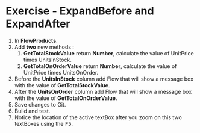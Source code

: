 ﻿# Exercise - ExpandBefore and ExpandAfter

1.	In **FlowProducts**.
2.  Add **two** new methods :
    1. **GetTotalStockValue** return **Number**, calculate the value of UnitPrice times UnitsInStock.
    2. **GetTotalOnOrderValue** return **Number**, calculate the value of UnitPrice times UnitsOnOrder.
3.  Before the **UnitsInStock** column add Flow that will show a message box with the value of **GetTotalStockValue**.
4.  After the **UnitsOnOrder** column add Flow that will show a message box with the value of **GetTotalOnOrderValue**.
5.	Save changes to Git.
6.  Build and test.
6.	Notice the location of the active textBox after you zoom on this two textBoxes using the <kbd>F5</kbd>.




